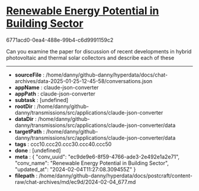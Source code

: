 # [Renewable Energy Potential in Building Sector](https://claude.ai/chat/ec9de9e6-8f59-4766-ade3-2e492e1a2e71)

6771acd0-0ea4-488e-99b4-c6d9991159c2

Can you examine the paper for discussion of recent developments in hybrid photovoltaic and thermal solar collectors and describe each of these

---

* **sourceFile** : /home/danny/github-danny/hyperdata/docs/chat-archives/data-2025-01-25-12-45-58/conversations.json
* **appName** : claude-json-converter
* **appPath** : claude-json-converter
* **subtask** : [undefined]
* **rootDir** : /home/danny/github-danny/transmissions/src/applications/claude-json-converter
* **dataDir** : /home/danny/github-danny/transmissions/src/applications/claude-json-converter/data
* **targetPath** : /home/danny/github-danny/transmissions/src/applications/claude-json-converter/data
* **tags** : ccc10.ccc20.ccc30.ccc40.ccc50
* **done** : [undefined]
* **meta** : {
  "conv_uuid": "ec9de9e6-8f59-4766-ade3-2e492e1a2e71",
  "conv_name": "Renewable Energy Potential in Building Sector",
  "updated_at": "2024-02-04T11:27:08.309455Z"
}
* **filepath** : /home/danny/github-danny/hyperdata/docs/postcraft/content-raw/chat-archives/md/ec9d/2024-02-04_677.md